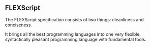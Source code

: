## FLEXScript
The FLEXScript specification consists of two things: cleanliness and conciseness.

It brings all the best programming languages into one very flexible, syntactically pleasant programming language with fundamental tools.
